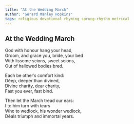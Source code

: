 ```yaml
---
title: "At the Wedding March"
author: "Gerard Manley Hopkins"
tags: religious devotional rhyming sprung-rhythm metrical
---
```


At the Wedding March
--------------------

God with honour hang your head,  
Groom, and grace you, bride, your bed  
With lissome scions, sweet scions,  
Out of hallowed bodies bred.

Each be other’s comfort kind:  
Déep, déeper than divined,  
Divine charity, dear charity,  
Fast you ever, fast bind.

Then let the March tread our ears:  
I to him turn with tears  
Who to wedlock, his wonder wedlock,  
Déals tríumph and immortal years.
